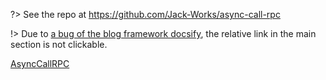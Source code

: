 ?> See the repo at https://github.com/Jack-Works/async-call-rpc

!> Due to [a bug of the blog framework docsify](https://github.com/docsifyjs/docsify/issues/865), the relative link in the main section is not clickable.

[AsyncCallRPC](https://raw.githubusercontent.com/Jack-Works/async-call-rpc/master/README.md ':include')
